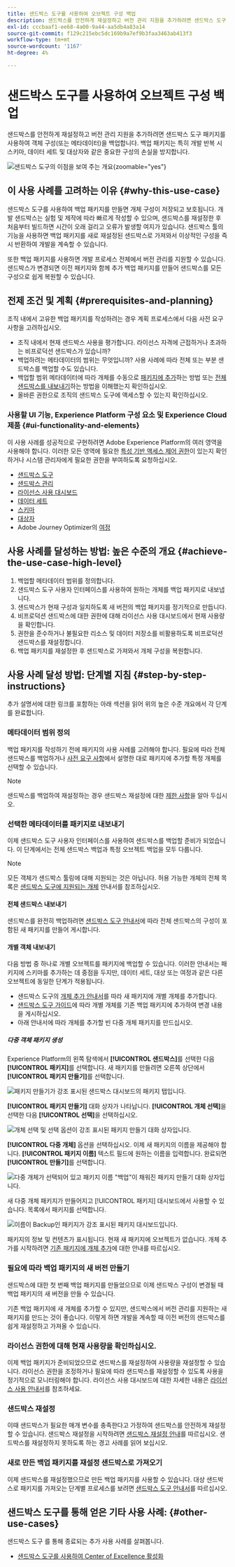 ```yaml
---
title: 샌드박스 도구를 사용하여 오브젝트 구성 백업
description: 샌드박스를 안전하게 재설정하고 버전 관리 지원을 추가하려면 샌드박스 도구 패키지를 사용하여 객체 구성(또는 메타데이터)을 백업합니다. 백업 패키지는 특히 개발 반복 시 스키마, 데이터 세트 및 대상자와 같은 중요한 구성의 손실을 방지합니다.
exl-id: cccbaaf1-ee68-4a00-9a44-aa5db4a83a14
source-git-commit: f129c215ebc5dc169b9a7ef9b3faa3463ab413f3
workflow-type: tm+mt
source-wordcount: '1167'
ht-degree: 4%

---
```


# 샌드박스 도구를 사용하여 오브젝트 구성 백업

샌드박스를 안전하게 재설정하고 버전 관리 지원을 추가하려면 샌드박스 도구 패키지를 사용하여 객체 구성(또는 메타데이터)을 백업합니다. 백업 패키지는 특히 개발 반복 시 스키마, 데이터 세트 및 대상자와 같은 중요한 구성의 손실을 방지합니다.

![샌드박스 도구의 이점을 보여 주는 개요](../images/use-cases/tooling-overview.png){zoomable="yes"}

## 이 사용 사례를 고려하는 이유 {#why-this-use-case}

샌드박스 도구를 사용하여 백업 패키지를 만들면 개체 구성이 저장되고 보호됩니다. 개발 샌드박스는 실험 및 제작에 따라 빠르게 작성할 수 있으며, 샌드박스를 재설정한 후 처음부터 빌드하면 시간이 오래 걸리고 오류가 발생할 여지가 있습니다. 샌드박스 툴의 기능을 사용하면 백업 패키지를 새로 재설정된 샌드박스로 가져와서 이상적인 구성을 즉시 반환하여 개발을 계속할 수 있습니다.

또한 백업 패키지를 사용하면 개발 프로세스 전체에서 버전 관리를 지원할 수 있습니다. 샌드박스가 변경되면 이전 패키지와 함께 추가 백업 패키지를 만들어 샌드박스를 모든 구성으로 쉽게 복원할 수 있습니다.

## 전제 조건 및 계획 {#prerequisites-and-planning}

조직 내에서 고유한 백업 패키지를 작성하려는 경우 계획 프로세스에서 다음 사전 요구 사항을 고려하십시오.

- 조직 내에서 현재 샌드박스 사용을 평가합니다. 라이선스 자격에 근접하거나 초과하는 비프로덕션 샌드박스가 있습니까?
- 백업하려는 메타데이터의 범위는 무엇입니까? 사용 사례에 따라 전체 또는 부분 샌드박스를 백업할 수도 있습니다.
- 백업할 범위 메타데이터에 따라 개체를 수동으로 [패키지에 추가](../ui/sandbox-tooling.md#add-object-to-a-new-package)하는 방법 또는 [전체 샌드박스를 내보내기](../ui/sandbox-tooling.md#export-an-entire-sandbox)하는 방법을 이해했는지 확인하십시오.
- 올바른 권한으로 조직의 샌드박스 도구에 액세스할 수 있는지 확인하십시오.

### 사용할 UI 기능, Experience Platform 구성 요소 및 Experience Cloud 제품 {#ui-functionality-and-elements}

이 사용 사례를 성공적으로 구현하려면 Adobe Experience Platform의 여러 영역을 사용해야 합니다. 이러한 모든 영역에 필요한 [특성 기반 액세스 제어 권한](../../access-control/abac/overview.md)이 있는지 확인하거나 시스템 관리자에게 필요한 권한을 부여하도록 요청하십시오.

- [샌드박스 도구](../ui/sandbox-tooling.md)
- [샌드박스 관리](../ui/user-guide.md)
- [라이선스 사용 대시보드](../../landing/license-usage-and-guardrails/license-usage-dashboard.md)
- [데이터 세트](../../catalog/datasets/overview.md)
- [스키마](../../xdm//home.md)
- [대상자](../../segmentation/home.md)
- Adobe Journey Optimizer의 [여정](https://experienceleague.adobe.com/ko/docs/journey-optimizer/using/orchestrate-journeys/journey)

## 사용 사례를 달성하는 방법: 높은 수준의 개요 {#achieve-the-use-case-high-level}

1. 백업할 메타데이터 범위를 정의합니다.
2. 샌드박스 도구 사용자 인터페이스를 사용하여 원하는 개체를 백업 패키지로 내보냅니다.
3. 샌드박스가 현재 구성과 일치하도록 새 버전의 백업 패키지를 정기적으로 만듭니다.
4. 비프로덕션 샌드박스에 대한 권한에 대해 라이선스 사용 대시보드에서 현재 사용량을 확인합니다.
5. 권한을 준수하거나 불필요한 리소스 및 데이터 저장소를 비활용하도록 비프로덕션 샌드박스를 재설정합니다.
6. 백업 패키지를 재설정한 후 샌드박스로 가져와서 개체 구성을 복원합니다.

## 사용 사례 달성 방법: 단계별 지침 {#step-by-step-instructions}

추가 설명서에 대한 링크를 포함하는 아래 섹션을 읽어 위의 높은 수준 개요에서 각 단계를 완료합니다.

### 메타데이터 범위 정의

백업 패키지를 작성하기 전에 패키지의 사용 사례를 고려해야 합니다. 필요에 따라 전체 샌드박스를 백업하거나 [사전 요구 사항](#prerequisites-and-planning)에서 설명한 대로 패키지에 추가할 특정 개체를 선택할 수 있습니다.

>[!NOTE]
>
> 샌드박스를 백업하여 재설정하는 경우 샌드박스 재설정에 대한 [제한 사항](../ui/user-guide.md#reset-a-sandbox)을 알아 두십시오.

### 선택한 메타데이터를 패키지로 내보내기

이제 샌드박스 도구 사용자 인터페이스를 사용하여 샌드박스를 백업할 준비가 되었습니다. 이 단계에서는 전체 샌드박스 백업과 특정 오브젝트 백업을 모두 다룹니다.

>[!NOTE]
>
> 모든 객체가 샌드박스 툴링에 대해 지원되는 것은 아닙니다. 허용 가능한 개체의 전체 목록은 [샌드박스 도구에 지원되는 개체](../ui/sandbox-tooling.md#objects-supported-for-sandbox-tooling) 안내서를 참조하십시오.

#### 전체 샌드박스 내보내기

샌드박스를 완전히 백업하려면 [샌드박스 도구 안내서](../ui/sandbox-tooling.md#export-an-entire-sandbox)에 따라 전체 샌드박스의 구성이 포함된 새 패키지를 만들어 게시합니다.

#### 개별 객체 내보내기

다음 방법 중 하나로 개별 오브젝트를 패키지에 백업할 수 있습니다. 이러한 안내서는 패키지에 스키마를 추가하는 데 중점을 두지만, 데이터 세트, 대상 또는 여정과 같은 다른 오브젝트에 동일한 단계가 적용됩니다.

- 샌드박스 도구의 [개체 추가 안내서](../ui/sandbox-tooling.md#add-object-to-a-new-package)를 따라 새 패키지에 개별 개체를 추가합니다.
- [샌드박스 도구 가이드](../ui/sandbox-tooling.md#add-an-object-to-an-existing-package-and-publish)에 따라 개별 개체를 기존 백업 패키지에 추가하여 변경 내용을 게시하십시오.
- 아래 안내서에 따라 개체를 추가할 빈 다중 개체 패키지를 만드십시오.

##### 다중 객체 패키지 생성

Experience Platform의 왼쪽 탐색에서 **[!UICONTROL 샌드박스]**&#x200B;를 선택한 다음 **[!UICONTROL 패키지]**&#x200B;를 선택합니다. 새 패키지를 만들려면 오른쪽 상단에서 **[!UICONTROL 패키지 만들기]**&#x200B;를 선택합니다.

![패키지 만들기가 강조 표시된 샌드박스 대시보드의 패키지 탭입니다.](../images/use-cases/create-package.png)

**[!UICONTROL 패키지 만들기]** 대화 상자가 나타납니다. **[!UICONTROL 개체 선택]**&#x200B;을 선택한 다음 **[!UICONTROL 선택]**&#x200B;을 선택하십시오.

![개체 선택 및 선택 옵션이 강조 표시된 패키지 만들기 대화 상자입니다.](../images/use-cases/create-package-select-objects.png)

**[!UICONTROL 다중 개체]** 옵션을 선택하십시오. 이제 새 패키지의 이름을 제공해야 합니다. **[!UICONTROL 패키지 이름]** 텍스트 필드에 원하는 이름을 입력합니다. 완료되면 **[!UICONTROL 만들기]**&#x200B;를 선택합니다.

![다중 개체가 선택되어 있고 패키지 이름 &quot;백업&quot;이 채워진 패키지 만들기 대화 상자입니다.](../images/use-cases/name-multi-object.png)

새 다중 개체 패키지가 만들어지고 [!UICONTROL 패키지] 대시보드에서 사용할 수 있습니다. 목록에서 패키지를 선택합니다.

![이름이 Backup인 패키지가 강조 표시된 패키지 대시보드입니다.](../images/use-cases/package-created.png)

패키지의 정보 및 컨텐츠가 표시됩니다. 현재 새 패키지에 오브젝트가 없습니다. 개체 추가를 시작하려면 [기존 패키지에 개체 추가](../ui/sandbox-tooling.md#add-object-to-a-new-package)에 대한 안내를 따르십시오.

### 필요에 따라 백업 패키지의 새 버전 만들기

샌드박스에 대한 첫 번째 백업 패키지를 만들었으므로 이제 샌드박스 구성이 변경될 때 백업 패키지의 새 버전을 만들 수 있습니다.

기존 백업 패키지에 새 개체를 추가할 수 있지만, 샌드박스에서 버전 관리를 지원하는 새 패키지를 만드는 것이 좋습니다. 이렇게 하면 개발을 계속할 때 이전 버전의 샌드박스를 쉽게 재설정하고 가져올 수 있습니다.

### 라이선스 권한에 대해 현재 사용량을 확인하십시오.

이제 백업 패키지가 준비되었으므로 샌드박스를 재설정하여 사용량을 재설정할 수 있습니다. 라이선스 권한을 조정하거나 필요에 따라 샌드박스를 재설정할 수 있도록 사용을 정기적으로 모니터링해야 합니다. 라이선스 사용 대시보드에 대한 자세한 내용은 [라이선스 사용 안내서](../../dashboards/guides/license-usage.md)를 참조하세요.

### 샌드박스 재설정

이때 샌드박스가 필요한 매개 변수를 충족한다고 가정하여 샌드박스를 안전하게 재설정할 수 있습니다. 샌드박스 재설정을 시작하려면 [샌드박스 재설정 안내](../ui/user-guide.md#reset-a-sandbox)를 따르십시오. 샌드박스를 재설정하지 못하도록 하는 경고 사례를 읽어 보십시오.

### 새로 만든 백업 패키지를 재설정 샌드박스로 가져오기

이제 샌드박스를 재설정했으므로 만든 백업 패키지를 사용할 수 있습니다. 대상 샌드박스로 패키지를 가져오는 단계별 프로세스를 보려면 [샌드박스 도구 안내서](../ui/sandbox-tooling.md#import-a-package-to-a-target-sandbox)를 따르십시오.

## 샌드박스 도구를 통해 얻은 기타 사용 사례: {#other-use-cases}

샌드박스 도구 를 통해 종료되는 추가 사용 사례를 살펴봅니다.

- [샌드박스 도구를 사용하여 Center of Excellence 활성화](./center-of-excellence.md)

